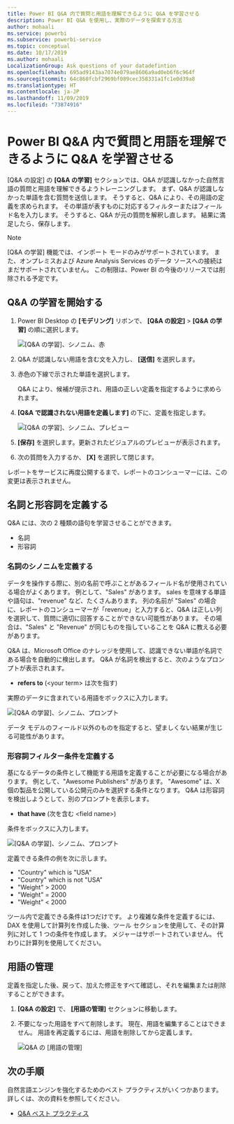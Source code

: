 ```yaml
---
title: Power BI Q&A 内で質問と用語を理解できるように Q&A を学習させる
description: Power BI Q&A を使用し、実際のデータを探索する方法
author: mohaali
ms.service: powerbi
ms.subservice: powerbi-service
ms.topic: conceptual
ms.date: 10/17/2019
ms.author: mohaali
LocalizationGroup: Ask questions of your datadefintion
ms.openlocfilehash: 695ad9143aa7074e079ae8606a9ad0eb6f6c964f
ms.sourcegitcommit: 64c860fcbf2969bf089cec358331a1fc1e0d39a8
ms.translationtype: HT
ms.contentlocale: ja-JP
ms.lasthandoff: 11/09/2019
ms.locfileid: "73874916"
---
```

# <a name="teach-qa-to-understand-questions-and-terms-in-power-bi-qa"></a>Power BI Q&A 内で質問と用語を理解できるように Q&A を学習させる

[Q&A の設定] の **[Q&A の学習]** セクションでは、Q&A が認識しなかった自然言語の質問と用語を理解できるようトレーニングします。 まず、Q&A が認識しなかった単語を含む質問を送信します。 そうすると、Q&A により、その用語の定義を求められます。 その単語が表すものに対応するフィルターまたはフィールド名を入力します。 そうすると、Q&A が元の質問を解釈し直します。 結果に満足したら、保存します。

> [!NOTE]
> [Q&A の学習] 機能では、インポート モードのみがサポートされています。 また、オンプレミスおよび Azure Analysis Services のデータ ソースへの接続はまだサポートされていません。 この制限は、Power BI の今後のリリースでは削除される予定です。

## <a name="start-to-teach-qa"></a>Q&A の学習を開始する

1. Power BI Desktop の **[モデリング]** リボンで、 **[Q&A の設定]**  >  **[Q&A の学習]** の順に選択します。

    ![[Q&A の学習]、シノニム、赤](media/qna-tooling-teach-synonym-red.png)

2. Q&A が認識しない用語を含む文を入力し、 **[送信]** を選択します。

3. 赤色の下線で示された単語を選択します。 

    Q&A により、候補が提示され、用語の正しい定義を指定するように求められます。 
    
3. **[Q&A で認識されない用語を定義します]** の下に、定義を指定します。

    ![[Q&A の学習]、シノニム、プレビュー](media/qna-tooling-teach-fixpreview.png)

4. **[保存]** を選択します。更新されたビジュアルのプレビューが表示されます。

5. 次の質問を入力するか、 **[X]** を選択して閉じます。

レポートをサービスに再度公開するまで、レポートのコンシューマーには、この変更は表示されません。

## <a name="define-nouns-and-adjectives"></a>名詞と形容詞を定義する

Q&A には、次の 2 種類の語句を学習させることができます。

- 名詞
- 形容詞

### <a name="define-a-noun-synonym"></a>名詞のシノニムを定義する

データを操作する際に、別の名前で呼ぶことがあるフィールド名が使用されている場合がよくあります。 例として、"Sales" があります。 sales を意味する単語や語句は、"revenue" など、たくさんあります。 列の名前が "Sales" の場合に、レポートのコンシューマーが「revenue」と入力すると、Q&A は正しい列を選択して、質問に適切に回答することができない可能性があります。 その場合は、"Sales" と "Revenue" が同じものを指していることを Q&A に教える必要があります。

Q&A は、Microsoft Office のナレッジを使用して、認識できない単語が名詞である場合を自動的に検出します。 Q&A が名詞を検出すると、次のようなプロンプトが表示されます。

- <your term> **refers to** (&lt;your term&gt; は次を指す) 

実際のデータに含まれている用語をボックスに入力します。

![[Q&A の学習]、シノニム、プロンプト](media/qna-tooling-synonym-prompt.png)

データ モデルのフィールド以外のものを指定すると、望ましくない結果が生じる可能性があります。

### <a name="define-an-adjective-filter-condition"></a>形容詞フィルター条件を定義する

基になるデータの条件として機能する用語を定義することが必要になる場合があります。 例として、"Awesome Publishers" があります。 "Awesome" は、X 個の製品を公開している公開元のみを選択する条件となります。 Q&A は形容詞を検出しようとして、別のプロンプトを表示します。

- <field name> **that have** (次を含む &lt;field name&gt;)  

条件をボックスに入力します。

![[Q&A の学習]、シノニム、プロンプト](media/qna-tooling-adjectives.png)

定義できる条件の例を次に示します。

- "Country" which is "USA"
- "Country" which is not "USA"
- "Weight" > 2000
- "Weight" = 2000
- "Weight" < 2000

ツール内で定義できる条件は1つだけです。 より複雑な条件を定義するには、DAX を使用して計算列を作成した後、ツール セクションを使用して、その計算列に対して 1 つの条件を作成します。 メジャーはサポートされていません。 代わりに計算列を使用してください。

## <a name="manage-terms"></a>用語の管理

定義を指定した後、戻って、加えた修正をすべて確認し、それを編集または削除することができます。 

1. **[Q&A の設定]** で、 **[用語の管理]** セクションに移動します。

2. 不要になった用語をすべて削除します。 現在、用語を編集することはできません。 用語を再定義するには、用語を削除してから定義します。

    ![Q&A の [用語の管理]](media/qna-manage-terms.png)

## <a name="next-steps"></a>次の手順

自然言語エンジンを強化するためのベスト プラクティスがいくつかあります。 詳しくは、次の資料を参照してください。

* [Q&A ベスト プラクティス](q-and-a-best-practices.md)
